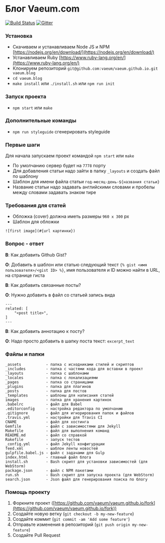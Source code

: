 # Блог Vaeum.com

[![Build Status](https://travis-ci.org/vaeum/vaeum.github.io.svg?branch=dev)](https://travis-ci.org/vaeum/vaeum.github.io)
[![Gitter](https://img.shields.io/gitter/room/nwjs/nw.js.svg)](https://gitter.im/vaeum/blog?utm_source=badge&utm_medium=badge&utm_campaign=pr-badge)

### Установка

- Скачиваем и устанавливаем Node JS и NPM [https://nodejs.org/en/download/](https://nodejs.org/en/download/)
- Устанавливаем Ruby [https://www.ruby-lang.org/en/](https://www.ruby-lang.org/en/)
- Клонируем репозиторий `git@github.com:vaeum/vaeum.github.io.git vaeum.blog`
- `cd vaeum.blog`
- `make install` или `./install.sh` или `npm run init`

### Запуск проекта

- `npm start` или `make`

###  Дополнительные команды

- `npm run styleguide` сгенерировать styleguide

### Первые шаги

Для начала запускаем проект командой `npm start` или `make`

- По умолчанию сервер будет на `7778` порту
- Для добавления статьи надо зайти в папку `_layouts` и создать файл по шаблону
- Шаблон для имени файла статьи `год-месяц-день-${названия статьи}`
- Название статьи надо задавать английскими словами и пробелы между словами задавать знаком тире

### Требования для статей

- Обложка (cover) должна иметь размеры `960 х 300` px
- Шаблон для обложки
```
![first image](#{url картинки})
```

### Вопрос - ответ

**В**: Как добавить Github Gist?

**О**: Добавить в шаблон или статью следующий текст `{% gist <имя пользователя>/<gist ID> %}`,
имя пользователя и ID можно найти в URL, на странице гиста

**В**: Как добавить связанные посты?

**О**: Нужно добавить в файл со статьей запись вида

```
---
related: [
    "<post title>",
]
---
```

**В**: Как добавить аннотацию к посту?

**О**: Надо просто добавить в шапку поста текст: `excerpt_text`

### Файлы и папки

```
_assets           - папка с исходниками стилей и скриптов
_includes         - папка с частями кода для вставки в проект
_layouts          - папка с шаблонами
_locales          - папка с локализациями
_pages            - папка со страницами
_plugins          - папка для плагинов
_posts            - папка для постов
_templates        - шаблоны для написания статей
images            - папка для хранения картинок
.babelrc          - файл для Babel
.editorconfig     - настройка редактора по умолчанию
.gitignore        - файл для игнорирования папок и файлов
.travis.yml       - настройки для Travis CI
CNAME             - файл для хостинга
Gemfile           - файл с зависимостями для Jekyll
Makefile          - файл для выполнения команд
README.md         - файл со справкой
Rakefile          - запуск тестов
_config.yml       - файл Jekyll конфигурации
feed.xml          - шаблон ленты новостей
gulpfile.babel.js - файл с задачами для Gulp
index.html        - главный файл блога
install.sh        - Bash скрипт для установки зависимостей (для WebStorm)
package.json      - файл с NPM пакетами
run.sh            - Bash скрипт для запуска проекта (для WebStorm)
search.json       - Json файл для генерирования поиска по блогу
```

### Помощь проекту

1. Форкните проект ([https://github.com/vaeum/vaeum.github.io/fork](https://github.com/vaeum/vaeum.github.io/fork))
2. Создайте новую ветку (`git checkout -b my-new-feature`)
3. Создайте коммит (`git commit -am 'Add some feature'`)
4. Отправьте изменения в репозиторий (`git push origin my-new-feature`)
5. Создайте Pull Request
